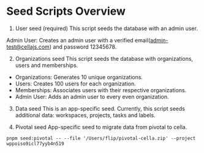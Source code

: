 
# Seed Scripts Overview

1. User seed (required)
This script seeds the database with an admin user.

Admin User: Creates an admin user with a verified email(admin-test@cellajs.com) and password 12345678.

2. Organizations seed
This script seeds the database with organizations, users and memberships.

- Organizations: Generates 10 unique organizations.
- Users: Creates 100 users for each organization.
- Memberships: Associates users with their respective organizations.
- Admin User: Adds an admin user to every even organization.

3. Data seed
This is an app-specific seed. Currently, this script seeds additional data: workspaces, projects, tasks and labels.

4. Pivotal seed
App-specific seed to migrate data from pivotal to cella.

```
pnpm seed:pivotal -- --file '/Users/flip/pivotal-cella.zip' --project wppoiso9icl77yyb4n519
```